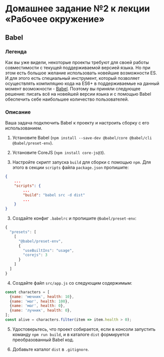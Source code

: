 # Домашнее задание №2 к лекции «Рабочее окружение»

## Babel

### Легенда

Как вы уже видели, некоторые проекты требуют для своей работы совместимости с текущей поддерживаемой версией языка. Но при этом есть большое желание использовать новейшие возможности ES. И для этого есть специальный инструмент, который позволяет осуществлять компиляцию кода на ES6+ в поддерживаемые на данный момент возможности - [Babel](https://babeljs.io). Поэтому вы приняли следующее решение: писать всё на новейшей версии языка и с помощью Babel обеспечить себе наибольшее количество пользователей.

### Описание

Ваша задача подключить Babel к проекту и настроить сборку с его использованием.

1. Установите Babel (`npm install --save-dev @babel/core @babel/cli @babel/preset-env`).
2. Установите CoreJS (`npm install core-js@3`).

2. Настройте скрипт запуска `build` для сборки с помощью `npm`. Для этого в секции `scripts` файла `package.json` пропишите:
```json
{
    ...
    "scripts": {
        ...
        "build": "babel src -d dist"
        ...
    }
}
```

3. Создайте конфиг `.babelrc` и пропишите `@babel/preset-env`:
```javascript
{
  "presets": [
    [
      "@babel/preset-env",
      {
        "useBuiltIns": "usage",
        "corejs": 3
      }
    ]
  ]
}
```

4. Создайте файл `src/app.js` со следующим содержимым:
```javascript
const characters = [
  {name: 'мечник', health: 10},
  {name: 'маг', health: 100},
  {name: 'маг', health: 0},
  {name: 'лучник', health: 0},
];
const alive = characters.filter(item => item.health > 0);
```

5. Удостоверьтесь, что проект собирается, если в консоли запустить команду `npm run build`, и в каталоге `dist` формируется преобразованный Babel код.

6. Добавьте каталог `dist` в `.gitignore`. 
